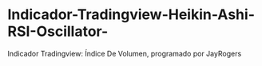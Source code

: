 # Indicador-Tradingview-Heikin-Ashi-RSI-Oscillator-
Indicador Tradingview: Índice De Volumen, programado por JayRogers
